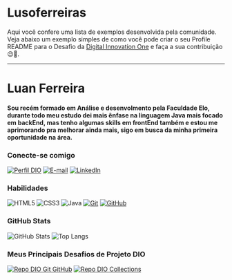 
# Lusoferreiras



  Aqui você confere uma lista de exemplos desenvolvida pela comunidade. Veja abaixo um exemplo simples de como você pode criar o seu Profile README para o Desafio da [Digital Innovation One](https://www.dio.me/) e faça a sua contribuição 😉🚀.


---

# Luan Ferreira
#### Sou recém formado em Análise e desenvolmento pela Faculdade Elo, durante todo meu estudo dei mais ênfase na linguagem Java mais focado em backEnd, mas tenho algumas skills em frontEnd também e estou me aprimorando pra melhorar ainda mais, sigo em busca da minha primeira oportunidade na área.

### Conecte-se comigo
[![Perfil DIO](https://img.shields.io/badge/-Meu%20Perfil%20na%20DIO-30A3DC?style=for-the-badge)](https://web.dio.me/users/lusoferreiras/?tab=skills)
[![E-mail](https://img.shields.io/badge/-Email-000?style=for-the-badge&logo=microsoft-outlook&logoColor=E94D5F)](mailto:lusoferreiras@gmail.com)
[![LinkedIn](https://img.shields.io/badge/-LinkedIn-000?style=for-the-badge&logo=linkedin&logoColor=30A3DC)](https://www.linkedin.com/in/lusoferreira/)


### Habilidades
![HTML5](https://img.shields.io/badge/HTML-000?style=for-the-badge&logo=html5&logoColor=30A3DC)
![CSS3](https://img.shields.io/badge/CSS3-000?style=for-the-badge&logo=css3&logoColor=E94D5F)
![Java](https://img.shields.io/badge/Java-000?style=for-the-badge&logo=java&logoColor=fc8803)
[![Git](https://img.shields.io/badge/Git-000?style=for-the-badge&logo=git&logoColor=E94D5F)](https://git-scm.com/doc) 
[![GitHub](https://img.shields.io/badge/GitHub-000?style=for-the-badge&logo=github&logoColor=30A3DC)](https://docs.github.com/)

### GitHub Stats
![GitHub Stats](https://github-readme-stats.vercel.app/api?username=lusoferreiras&theme=transparent&bg_color=09032e&border_color=42f2f5C&show_icons=true&icon_color=42aaf5&title_color=b642f5&text_color=6042f5)
![Top Langs](https://github-readme-stats-git-masterrstaa-rickstaa.vercel.app/api/top-langs/?username=lusoferreiras&layout=compact&bg_color=09032e&border_color=42aaf5&title_color=E94D5F&text_color=6042f5)

### Meus Principais Desafios de Projeto DIO
[![Repo DIO Git GitHub](https://github-readme-stats.vercel.app/api/pin/?username=lusoferreiras&repo=TestesUnitariosComJUnit-QuebecJavaDigital&bg_color=140126&border_color=09032&show_icons=true&icon_color=30A3DC&title_color=b642f5&text_color=FFF)](https://github.com/lusoferreiras/TestesUnitariosComJUnit-QuebecJavaDigital)
[![Repo DIO Collections](https://github-readme-stats.vercel.app/api/pin/?username=lusoferreiras&repo=Collections_GTF-Start-5&bg_color=140126&border_color=09032&show_icons=true&icon_color=30A3DC&title_color=b642f5&text_color=FFF)](https://github.com/lusoferreiras/Collections_GTF-Start-5)
